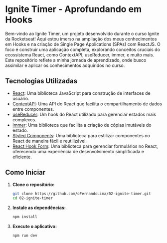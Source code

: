 # Ignite Timer - Aprofundando em Hooks

Bem-vindo ao Ignite Timer, um projeto desenvolvido durante o curso Ignite da Rocketseat! Aqui estou imerso na ampliação dos meus conhecimentos em Hooks e na criação de Single Page Applications (SPAs) com ReactJS. O foco é construir uma aplicação completa, explorando conceitos cruciais do ecossistema React, como ContextAPI, useReducer, immer, e muito mais. Este repositório reflete a minha jornada de aprendizado, onde busco assimilar e aplicar os conhecimentos adquiridos no curso.

## Tecnologias Utilizadas

- [React](https://reactjs.org/): Uma biblioteca JavaScript para construção de interfaces de usuário.
- [ContextAPI](https://reactjs.org/docs/context.html): Uma API do React que facilita o compartilhamento de dados entre componentes.
- [useReducer](https://reactjs.org/docs/hooks-reference.html#usereducer): Um hook do React utilizado para gerenciar estados mais complexos.
- [immer](https://immerjs.github.io/immer/): Uma biblioteca que facilita a criação de cópias imutáveis do estado.
- [Styled Components](https://styled-components.com/): Uma biblioteca para estilizar componentes no React de maneira fácil e reutilizável.
- [React Hook Form](https://react-hook-form.com/): Uma biblioteca para gerenciar formulários no React, oferecendo uma experiência de desenvolvimento simplificada e eficiente.

## Como Iniciar

1. **Clone o repositório:**

   ```bash
   git clone https://github.com/oFernandoLima/02-ignite-timer.git
   cd 02-ignite-timer
   ```

2. **Instale as dependências:**

   ```bash
   npm install
   ```

3. **Execute o aplicativo:**

   ```bash
   npm run dev
   ```
